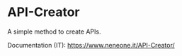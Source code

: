 # API-Creator
A simple method to create APIs.

Documentation (IT): https://www.neneone.it/API-Creator/
